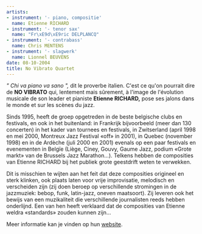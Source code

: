 ```yaml
---
artists:
- instrument: '- piano, compositie'
  name: Etienne RICHARD
- instrument: '- tenor sax'
  name: "Fr\xE9d\xE9ric DELPLANCQ"
- instrument: '- contrabass'
  name: Chris MENTENS
- instrument: '- slagwerk'
  name: Lionnel BEUVENS
date: 08-10-2004
title: No Vibrato Quartet
---
```

*" Chi va piano va sano ",* dit le proverbe italien. C'est ce qu'on pourrait dire 
de **NO VIBRATO** qui, lentement mais sûrement, à l'image de l'évolution musicale de 
son leader et pianiste **Etienne RICHARD,** pose ses jalons dans le monde et sur les scènes du jazz. 

Sinds 1995, heeft de groep opgetreden in de beste belgische clubs en festivals, en ook in 
het buitenland: in Frankrijk bijvoorbeeld (meer dan 130 concerten) in het 
kader van tournees en festivals, in Zwitserland (april 1998 en mei 2000, Montreux Jazz 
Festival «off» in 2001), in Quebec (november 1998) en in de Ardèche (juli 2000 en 2001) 
evenals op een paar festivals en evenementen in Belgïe (Liège, Ciney, Gouvy, Gaume Jazz, 
podium «Grote markt» van de Brussels Jazz Marathon...). Telkens hebben de composities van 
Etienne RICHARD bij het publiek grote geestdrift weten te verwekken. 

Dit is misschien te wijten aan het feit dat deze composities origineel en sterk klinken, 
ook plaats laten voor vrije improvisatie, melodisch en verscheiden zijn (zij doen beroep 
op verschillende stromingen in de jazzmuziek: bebop, funk, latin-jazz, oneven maatsoort). 
Zij leveren ook het bewijs van een muzikaliteit die verschillende journalisten reeds hebben 
onderlijnd. Een van hen heeft verklaard dat de composities van Etienne weldra «standards» zouden kunnen zijn... 

Meer informatie kan je vinden op hun [website](http://www.novibrato.org/default.htm).